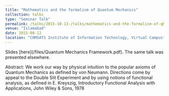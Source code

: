 ```yaml
---
title: "Mathematics and the formalism of Quantum Mechanics"
collection: talks
type: "Seminar Talk"
permalink: /talks/2015-10-13-/talks/mathematics-and-the-formalism-of-qMechanics
venue: "Islamabad"
date: 2015-08-12
location: "COMSATS Institute of Information Technology, Virtual Campus"
---
```


Slides [here](/files/Quantum Mechanics Framework.pdf). The same talk was presented elsewhere.

Abstract: We work our way by physical intuition to the popular axioms of Quantum Mechanics as defined by von Neumann. Directions come by appeal to the Double Slit Experiment and by using notions of functional analysis, as defined in E. Kreyszig, Introductory Functional Analysis with Applications, John Wiley &amp; Sons, 1978
